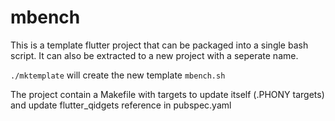 # mbench

This is a template flutter project that can be packaged into a single bash script. It can also be extracted to a new project with a seperate name.

`./mktemplate` will create the new template `mbench.sh`

The project contain a Makefile with targets to update itself (.PHONY targets) and update flutter_qidgets reference in pubspec.yaml 